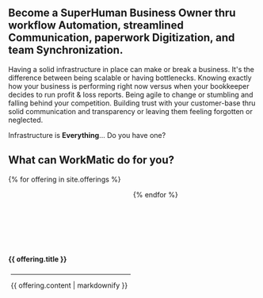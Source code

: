 <head>
<link href="assets/css/all.css" rel="stylesheet"> <!--load all styles -->
</head> 

## Become a SuperHuman Business Owner thru workflow Automation, streamlined Communication, paperwork Digitization, and team Synchronization.   

Having a solid infrastructure in place can make or break a business. It's the difference between being scalable or having bottlenecks. Knowing exactly how your business is performing right now versus when your bookkeeper decides to run profit & loss reports. Being agile to change or stumbling and falling behind your competition. Building trust with your customer-base thru solid communication and transparency or leaving them feeling forgotten or neglected.

Infrastructure is **Everything**... Do you have one?

## What can WorkMatic do for you?

{% for offering in site.offerings %}
  <div style="display: inline-block; width: 50%;  float:left;">
    <div style="height: 100px;"><i class="fas fa-{{ offering.icon }}  fa-6x center"></i></div><br>
    <div style="height: 2.4em; line-height: 1.2em; overflow: hidden;"><p class="center"><b>{{ offering.title }}</b></p></div>
    <div style="height: 17em; line-height: 1.2em; overflow: hidden; padding: 5px;">
      <hr>
      <p>{{ offering.content | markdownify }}</p>
    </div>
  </div>
{% endfor %}
